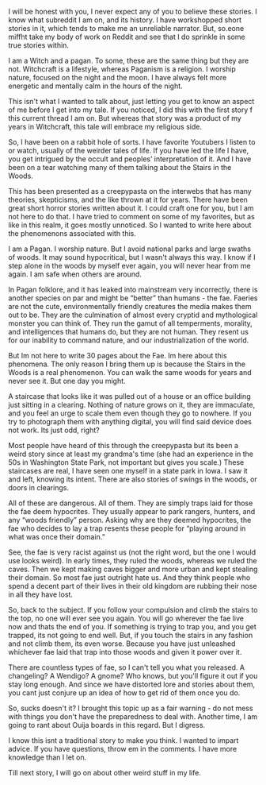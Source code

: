 I will be honest with you, I never expect any of you to believe these stories. I know what subreddit I am on, and its history. I have workshopped short stories in it, which tends to make me an unreliable narrator.  But, so.eone miffht take my body of work on Reddit and see that I do sprinkle in some true stories within.  

I am a Witch and a pagan.  To some, these are the same thing but they are not.  Witchcraft is a lifestyle, whereas Paganism is a religion. I worship nature, focused on the night and the moon.  I have always felt more energetic and mentally calm in the hours of the night.  

This isn't what I wanted to talk about, just letting you get to know an aspect of me before I get into my tale.  If you noticed, I did this with the first story f this current thread I am on. But whereas that story was a product of my years in Witchcraft, this tale will embrace my religious side.

So, I have been on a rabbit hole of sorts.  I have favorite Youtubers I listen to or watch, usually of the weirder tales of life. If you have led the life I have, you get intrigued by the occult and peoples’ interpretation of it. And I have been on a tear watching many of them talking about the Stairs in the Woods.

This has been presented as a creepypasta on the interwebs that has many theories, skepticisms, and the like thrown at it for years.  There have been great short horror stories written about it.  I could craft one for you, but I am not here to do that.  I have tried to comment on some of my favorites, but as like in this realm, it goes mostly unnoticed.  So I wanted to write here about the phenomenons associated with this.

I am a Pagan. I worship nature.  But I avoid national parks and large swaths of woods.  It may sound hypocritical, but I wasn't always this way.  I know if I step alone in the woods by myself ever again, you will never hear from me again. I am safe when others are around.  

In Pagan folklore, and it has leaked into mainstream very incorrectly, there is another species on par and might be “better” than humans - the fae.  Faeries are not the cute, environmentally friendly creatures the media makes them out to be.  They are the culmination of almost every cryptid and mythological monster you can think of.  They run the gamut of all temperments, morality, and intelligences that humans do, but they are not human. They resent us for our inability to command nature, and our industrialization of the world.

But Im not here to write 30 pages about the Fae.  Im here about this phenomena.  The only reason I bring them up is because the Stairs in the Woods is a real phenomenon.  You can walk the same woods for years and never see it.  But one day you might.  

A staircase that looks like it was pulled out of a house or an office building just sitting in a clearing.  Nothing of nature grows on it, they are immaculate, and you feel an urge to scale them even though they go to nowhere.  If you try to photograph them with anything digital, you will find said device does not work.  Its just odd, right?

Most people have heard of this through the creepypasta but its been a weird story since at least my grandma's time (she had an experience in the 50s in Washington State Park, not important but gives you scale.)  These staircases are real, I have seen one myself in a state park in Iowa. I saw it and left, knowing its intent.  There are also stories of swings in the woods, or doors in clearings.

All of these are dangerous.  All of them.  They are simply traps laid for those the fae deem hypocrites.  They usually appear to park rangers, hunters, and any “woods friendly” person.  Asking why are they deemed hypocrites, the fae who decides to lay a trap resents these people for “playing around in what was once their domain.”

See, the fae is very racist against us (not the right word, but the one I would use looks weird).  In early times, they ruled the woods, whereas we ruled the caves.  Then we kept making caves bigger and more urban and kept stealing their domain.  So most fae just outright hate us.  And they think people who spend a decent part of their lives in their old kingdom are rubbing their nose in all they have lost.

So, back to the subject.  If you follow your compulsion and climb the stairs to the top, no one will ever see you again.  You will go wherever the fae live now and thats the end of you.  If something is trying to trap you, and you get trapped, its not going to end well.  But, if you touch the stairs in any fashion and not climb them, its even worse.  Because you have just unleashed whichever fae laid that trap into those woods and given it power over it. 

There are countless types of fae, so I can't tell you what you released. A changeling? A Wendigo? A gnome? Who knows, but you'll figure it out if you stay long enough.  And since we have distorted lore and stories about them, you cant just conjure up an idea of how to get rid of them once you do.  

So, sucks doesn't it?  I brought this topic up as a fair warning - do not mess with things you don't have the preparedness to deal with.  Another time, I am going to rant about Ouija boards in this regard.  But I digress.

I know this isnt a traditional story to make you think.  I wanted to impart advice.  If you have questions, throw em in the comments.  I have more knowledge than I let on.

Till next story, I will go on about other weird stuff in my life.